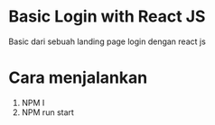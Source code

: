 # Basic Login with React JS

Basic dari sebuah landing page login dengan react js

# Cara menjalankan

1. NPM I
2. NPM run start
